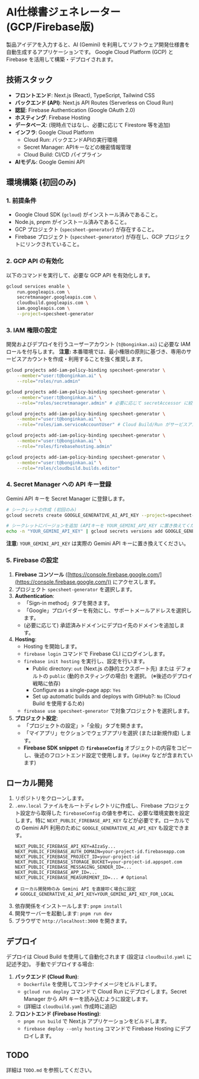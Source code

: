 # AI仕様書ジェネレーター (GCP/Firebase版)

製品アイデアを入力すると、AI (Gemini) を利用してソフトウェア開発仕様書を自動生成するアプリケーションです。
Google Cloud Platform (GCP) と Firebase を活用して構築・デプロイされます。

## 技術スタック

-   **フロントエンド**: Next.js (React), TypeScript, Tailwind CSS
-   **バックエンド (API)**: Next.js API Routes (Serverless on Cloud Run)
-   **認証**: Firebase Authentication (Google OAuth 2.0)
-   **ホスティング**: Firebase Hosting
-   **データベース**: (現時点ではなし、必要に応じて Firestore 等を追加)
-   **インフラ**: Google Cloud Platform
    -   Cloud Run: バックエンドAPIの実行環境
    -   Secret Manager: APIキーなどの機密情報管理
    -   Cloud Build: CI/CD パイプライン
-   **AIモデル**: Google Gemini API

## 環境構築 (初回のみ)

### 1. 前提条件

-   Google Cloud SDK (`gcloud`) がインストール済みであること。
-   Node.js, pnpm がインストール済みであること。
-   GCP プロジェクト (`specsheet-generator`) が存在すること。
-   Firebase プロジェクト (`specsheet-generator`) が存在し、GCP プロジェクトにリンクされていること。

### 2. GCP API の有効化

以下のコマンドを実行して、必要な GCP API を有効化します。

```bash
gcloud services enable \
    run.googleapis.com \
    secretmanager.googleapis.com \
    cloudbuild.googleapis.com \
    iam.googleapis.com \
    --project=specsheet-generator
```

### 3. IAM 権限の設定

開発およびデプロイを行うユーザーアカウント (`t@bonginkan.ai`) に必要な IAM ロールを付与します。
**注意:** 本番環境では、最小権限の原則に基づき、専用のサービスアカウントを作成・利用することを強く推奨します。

```bash
gcloud projects add-iam-policy-binding specsheet-generator \
    --member="user:t@bonginkan.ai" \
    --role="roles/run.admin"

gcloud projects add-iam-policy-binding specsheet-generator \
    --member="user:t@bonginkan.ai" \
    --role="roles/secretmanager.admin" # 必要に応じて secretAccessor に絞る

gcloud projects add-iam-policy-binding specsheet-generator \
    --member="user:t@bonginkan.ai" \
    --role="roles/iam.serviceAccountUser" # Cloud Build/Run がサービスアカウントとして動作するために必要

gcloud projects add-iam-policy-binding specsheet-generator \
    --member="user:t@bonginkan.ai" \
    --role="roles/firebasehosting.admin"

gcloud projects add-iam-policy-binding specsheet-generator \
    --member="user:t@bonginkan.ai" \
    --role="roles/cloudbuild.builds.editor"
```

### 4. Secret Manager への API キー登録

Gemini API キーを Secret Manager に登録します。

```bash
# シークレットの作成 (初回のみ)
gcloud secrets create GOOGLE_GENERATIVE_AI_API_KEY --project=specsheet-generator --replication-policy="automatic"

# シークレットにバージョンを追加 (APIキーを YOUR_GEMINI_API_KEY に置き換えてください)
echo -n "YOUR_GEMINI_API_KEY" | gcloud secrets versions add GOOGLE_GENERATIVE_AI_API_KEY --project=specsheet-generator --data-file=-
```
**注意:** `YOUR_GEMINI_API_KEY` は実際の Gemini API キーに置き換えてください。

### 5. Firebase の設定

1.  **Firebase コンソール** ([https://console.firebase.google.com/](https://console.firebase.google.com/)) にアクセスします。
2.  プロジェクト `specsheet-generator` を選択します。
3.  **Authentication**:
    -   「Sign-in method」タブを開きます。
    -   「Google」プロバイダーを有効にし、サポートメールアドレスを選択します。
    -   (必要に応じて) 承認済みドメインにデプロイ先のドメインを追加します。
4.  **Hosting**:
    -   Hosting を開始します。
    -   `firebase login` コマンドで Firebase CLI にログインします。
    -   `firebase init hosting` を実行し、設定を行います。
        -   Public directory: `out` (Next.js の静的エクスポート先) または デフォルトの `public` (動的ホスティングの場合) を選択。 (※後述のデプロイ戦略に依存)
        -   Configure as a single-page app: `Yes`
        -   Set up automatic builds and deploys with GitHub?: `No` (Cloud Build を使用するため)
    -   `firebase use specsheet-generator` で対象プロジェクトを選択します。
5.  **プロジェクト設定**:
    -   「プロジェクトの設定」>「全般」タブを開きます。
    -   「マイアプリ」セクションでウェブアプリを選択 (または新規作成) します。
    -   **Firebase SDK snippet** の **`firebaseConfig`** オブジェクトの内容をコピーし、後述のフロントエンド設定で使用します。(`apiKey` などが含まれています)

## ローカル開発

1.  リポジトリをクローンします。
2.  `.env.local` ファイルをルートディレクトリに作成し、Firebase プロジェクト設定から取得した `firebaseConfig` の値を参考に、必要な環境変数を設定します。特に `NEXT_PUBLIC_FIREBASE_API_KEY` などが必要です。ローカルでの Gemini API 利用のために `GOOGLE_GENERATIVE_AI_API_KEY` も設定できます。
    ```.env.local
    NEXT_PUBLIC_FIREBASE_API_KEY=AIzaSy...
    NEXT_PUBLIC_FIREBASE_AUTH_DOMAIN=your-project-id.firebaseapp.com
    NEXT_PUBLIC_FIREBASE_PROJECT_ID=your-project-id
    NEXT_PUBLIC_FIREBASE_STORAGE_BUCKET=your-project-id.appspot.com
    NEXT_PUBLIC_FIREBASE_MESSAGING_SENDER_ID=...
    NEXT_PUBLIC_FIREBASE_APP_ID=...
    NEXT_PUBLIC_FIREBASE_MEASUREMENT_ID=... # Optional

    # ローカル開発時のみ Gemini API を直接叩く場合に設定
    # GOOGLE_GENERATIVE_AI_API_KEY=YOUR_GEMINI_API_KEY_FOR_LOCAL
    ```
3.  依存関係をインストールします: `pnpm install`
4.  開発サーバーを起動します: `pnpm run dev`
5.  ブラウザで `http://localhost:3000` を開きます。

## デプロイ

デプロイは Cloud Build を使用して自動化されます (設定は `cloudbuild.yaml` に記述予定)。
手動でデプロイする場合:

1.  **バックエンド (Cloud Run)**:
    -   `Dockerfile` を使用してコンテナイメージをビルドします。
    -   `gcloud run deploy` コマンドで Cloud Run にデプロイします。Secret Manager から API キーを読み込むように設定します。
    -   (詳細は `cloudbuild.yaml` 作成時に追記)
2.  **フロントエンド (Firebase Hosting)**:
    -   `pnpm run build` で Next.js アプリケーションをビルドします。
    -   `firebase deploy --only hosting` コマンドで Firebase Hosting にデプロイします。

## TODO

詳細は `TODO.md` を参照してください。